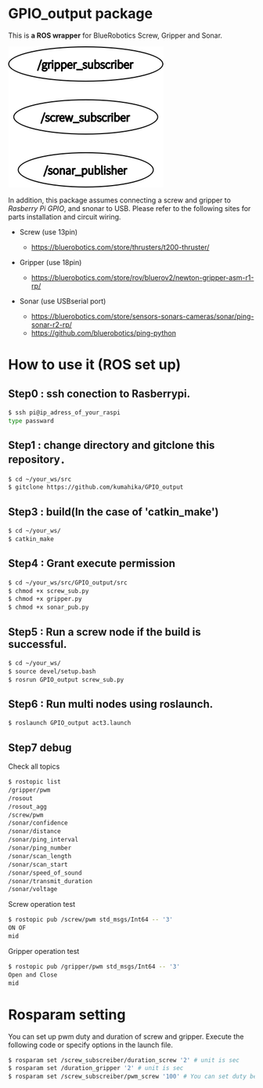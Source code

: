 # GPIO_output package
This is **a ROS wrapper** for BlueRobotics Screw, Gripper and Sonar.

![](rosgraph.png)

In addition, this package assumes connecting a screw and gripper to *Rasberry Pi GPIO*, and snonar to USB.
Please refer to the following sites for parts installation and circuit wiring.

- Screw (use 13pin)
  - https://bluerobotics.com/store/thrusters/t200-thruster/

- Gripper (use 18pin)
  - https://bluerobotics.com/store/rov/bluerov2/newton-gripper-asm-r1-rp/

- Sonar (use USBserial port)
  - https://bluerobotics.com/store/sensors-sonars-cameras/sonar/ping-sonar-r2-rp/
  - https://github.com/bluerobotics/ping-python

# How to use it (ROS set up)
## Step0 : ssh conection to Rasberrypi.
```sh
$ ssh pi@ip_adress_of_your_raspi
type passward
```
## Step1 : change directory and gitclone this repository．
```sh
$ cd ~/your_ws/src
$ gitclone https://github.com/kumahika/GPIO_output
```
## Step3 : build(In the case of 'catkin_make')
```sh
$ cd ~/your_ws/
$ catkin_make
```
## Step4 : Grant execute permission
```sh
$ cd ~/your_ws/src/GPIO_output/src
$ chmod +x screw_sub.py
$ chmod +x gripper.py
$ chmod +x sonar_pub.py
```
## Step5 : Run a screw node if the build is successful. 
```sh
$ cd ~/your_ws/
$ source devel/setup.bash
$ rosrun GPIO_output screw_sub.py
```
## Step6 : Run multi nodes using roslaunch.
```sh
$ roslaunch GPIO_output act3.launch
```
## Step7 debug
Check all topics 
```sh
$ rostopic list
/gripper/pwm
/rosout
/rosout_agg
/screw/pwm
/sonar/confidence
/sonar/distance
/sonar/ping_interval
/sonar/ping_number
/sonar/scan_length
/sonar/scan_start
/sonar/speed_of_sound
/sonar/transmit_duration
/sonar/voltage
```
Screw operation test
```sh
$ rostopic pub /screw/pwm std_msgs/Int64 -- '3'
ON OF
mid
```
Gripper operation test
```sh
$ rostopic pub /gripper/pwm std_msgs/Int64 -- '3'
Open and Close
mid
```

# Rosparam setting
You can set up pwm duty and duration of screw and gripper.
Execute the following code or specify options in the launch file.
```sh
$ rosparam set /screw_subscreiber/duration_screw '2' # unit is sec
$ rosparam set /duration_gripper '2' # unit is sec
$ rosparam set /screw_subscreiber/pwm_screw '100' # You can set duty between -100 and 100.
```
